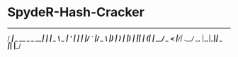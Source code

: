 # SpydeR-Hash-Cracker

  ____                  _      ____  
 / ___| _ __  _   _  __| | ___|  _ \ 
 \___ \| '_ \| | | |/ _` |/ _ \ |_) |
  ___) | |_) | |_| | (_| |  __/  _ < 
 |____/| .__/ \__, |\__,_|\___|_| \_\
       |_|    |___/                  
